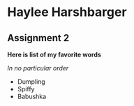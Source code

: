 # Haylee Harshbarger
## Assignment 2

**Here is list of my favorite words**

*In no particular order*
- Dumpling
- Spiffy
- Babushka
